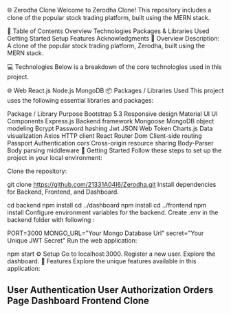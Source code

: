 🌐 Zerodha Clone
Welcome to Zerodha Clone! This repository includes a clone of the popular stock trading platform, built using the MERN stack.

📑 Table of Contents
Overview
Technologies
Packages & Libraries Used
Getting Started
Setup
Features
Acknowledgments
🌟 Overview
Description: A clone of the popular stock trading platform, Zerodha, built using the MERN stack.

💻 Technologies
Below is a breakdown of the core technologies used in this project.

🌐 Web
React.js
Node.js
MongoDB
📦 Packages / Libraries Used
This project uses the following essential libraries and packages:

Package / Library	Purpose
Bootstrap 5.3	Responsive design
Material UI	UI Components
Express.js	Backend framework
Mongoose	MongoDB object modeling
Bcrypt	Password hashing
Jwt	JSON Web Token
Charts.js	Data visualization
Axios	HTTP client
React Router Dom	Client-side routing
Passport	Authentication
cors	Cross-origin resource sharing
Body-Parser	Body parsing middleware
🚀 Getting Started
Follow these steps to set up the project in your local environment:

Clone the repository:

git clone https://github.com/21331A04I6/Zerodha.git
Install dependencies for Backend, Frontend, and Dashboard.

cd backend
npm install
cd ../dashboard
npm install
cd ../frontend
npm install
Configure environment variables for the backend. Create .env in the backend folder with following :

PORT=3000
MONGO_URL="Your Mongo Database Url"
secret="Your Unique JWT Secret"
Run the web application:

npm start
⚙️ Setup
Go to localhost:3000.
Register a new user.
Explore the dashboard.
🎯 Features
Explore the unique features available in this application:

User Authentication
User Authorization
Orders Page
Dashboard
Frontend Clone
--
